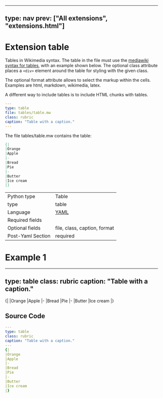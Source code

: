 



---
type: nav
prev: ["All extensions", "extensions.html"]
---





# Extension table

Tables in Wikimedia syntax.
The table in the file must use the [mediawiki syntax for tables](https://www.mediawiki.org/wiki/Help:Tables), with an example shown below.
The optional class attribute places a `<div>` element around the table for styling with the given class.

The optional format attribute allows to select the markup within the cells. Examples are html, markdown, wikimedia, latex.

A different way to include tables is to include HTML chunks with tables. 



```yaml
---
type: table
file: tables/table.mw
class: rubric
caption: "Table with a caption."
---
```

The file tables/table.mw contains the table:
```mediawiki
{|
|Orange
|Apple
|-
|Bread
|Pie
|-
|Butter
|Ice cream 
|}
```




<table class="table"><tbody><td>Python type</td><td>Table</td>
<tr></tr>
<td>type</td><td>table</td>
<tr></tr>
<td>Language</td><td><a href="#">YAML</a></td>
<tr></tr>
<td>Required fields</td><td></td>
<tr></tr>
<td>Optional fields</td><td>file, class, caption, format</td>
<tr></tr>
<td>Post-Yaml Section</td><td>required</td>
<tr></tr></tbody></table>






# Example 1

---
type: table
class: rubric
caption: "Table with a caption."
---
{|
|Orange
|Apple
|-
|Bread
|Pie
|-
|Butter
|Ice cream 
|}







## Source Code

```yaml
---
type: table
class: rubric
caption: "Table with a caption."
---
{|
|Orange
|Apple
|-
|Bread
|Pie
|-
|Butter
|Ice cream 
|}

```



